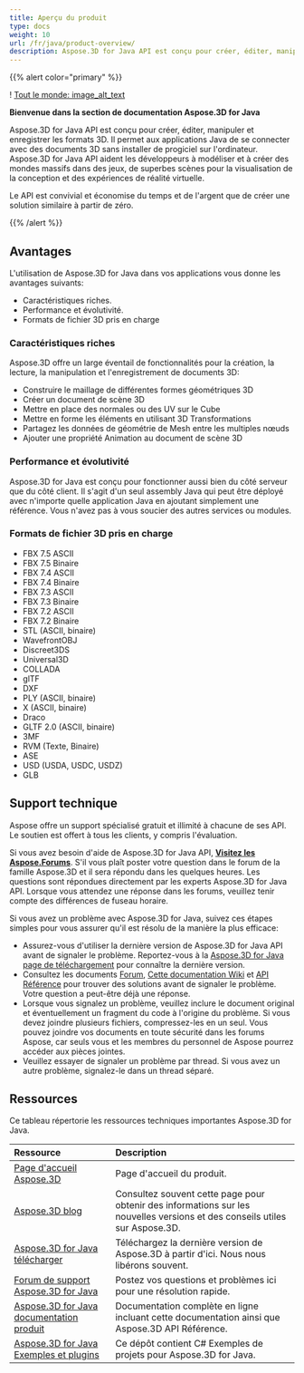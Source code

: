 ```yaml
---
title: Aperçu du produit
type: docs
weight: 10
url: /fr/java/product-overview/
description: Aspose.3D for Java API est conçu pour créer, éditer, manipuler et enregistrer les formats 3D. Il permet aux applications Java de se connecter avec des documents 3D sans installer de progiciel sur l'ordinateur. Aspose.3D for Java API aident les développeurs à modéliser et à créer des mondes massifs dans des jeux, de superbes scènes pour la visualisation de la conception et des expériences de réalité virtuelle.
---
```

{{% alert color="primary" %}} 

! [Tout le monde: image_alt_text](product-overview_1)

**Bienvenue dans la section de documentation Aspose.3D for Java**

Aspose.3D for Java API est conçu pour créer, éditer, manipuler et enregistrer les formats 3D. Il permet aux applications Java de se connecter avec des documents 3D sans installer de progiciel sur l'ordinateur. Aspose.3D for Java API aident les développeurs à modéliser et à créer des mondes massifs dans des jeux, de superbes scènes pour la visualisation de la conception et des expériences de réalité virtuelle.

Le API est convivial et économise du temps et de l'argent que de créer une solution similaire à partir de zéro.

{{% /alert %}} 
##  **Avantages**
L'utilisation de Aspose.3D for Java dans vos applications vous donne les avantages suivants:

- Caractéristiques riches.
- Performance et évolutivité.
- Formats de fichier 3D pris en charge
###  **Caractéristiques riches**
Aspose.3D offre un large éventail de fonctionnalités pour la création, la lecture, la manipulation et l'enregistrement de documents 3D:

- Construire le maillage de différentes formes géométriques 3D
- Créer un document de scène 3D
- Mettre en place des normales ou des UV sur le Cube
- Mettre en forme les éléments en utilisant 3D Transformations
- Partagez les données de géométrie de Mesh entre les multiples nœuds
- Ajouter une propriété Animation au document de scène 3D
###  **Performance et évolutivité**
Aspose.3D for Java est conçu pour fonctionner aussi bien du côté serveur que du côté client. Il s'agit d'un seul assembly Java qui peut être déployé avec n'importe quelle application Java en ajoutant simplement une référence. Vous n'avez pas à vous soucier des autres services ou modules.
###  **Formats de fichier 3D pris en charge**
- FBX 7.5 ASCII
- FBX 7.5 Binaire
- FBX 7.4 ASCII
- FBX 7.4 Binaire
- FBX 7.3 ASCII
- FBX 7.3 Binaire
- FBX 7.2 ASCII
- FBX 7.2 Binaire
- STL (ASCII, binaire)
- WavefrontOBJ
- Discreet3DS
- Universal3D
- COLLADA
- glTF
- DXF
- PLY (ASCII, binaire)
- X (ASCII, binaire)
- Draco
- GLTF 2.0 (ASCII, binaire)
- 3MF
- RVM (Texte, Binaire)
- ASE
- USD (USDA, USDC, USDZ)
- GLB
##  **Support technique**
Aspose offre un support spécialisé gratuit et illimité à chacune de ses API. Le soutien est offert à tous les clients, y compris l'évaluation.

Si vous avez besoin d'aide de Aspose.3D for Java API, [**Visitez les Aspose.Forums**](https://forum.aspose.com/). S'il vous plaît poster votre question dans le forum de la famille Aspose.3D et il sera répondu dans les quelques heures. Les questions sont répondues directement par les experts Aspose.3D for Java API. Lorsque vous attendez une réponse dans les forums, veuillez tenir compte des différences de fuseau horaire.

Si vous avez un problème avec Aspose.3D for Java, suivez ces étapes simples pour vous assurer qu'il est résolu de la manière la plus efficace:

- Assurez-vous d'utiliser la dernière version de Aspose.3D for Java API avant de signaler le problème. Reportez-vous à la [Aspose.3D for Java page de téléchargement](https://repository.aspose.com/repo/com/aspose/aspose-3d/) pour connaître la dernière version.
- Consultez les documents [Forum](https://forum.aspose.com/c/3d), [Cette documentation Wiki](/3d/fr/java/) et [API Référence](https://reference.aspose.com/3d/java) pour trouver des solutions avant de signaler le problème. Votre question a peut-être déjà une réponse.
- Lorsque vous signalez un problème, veuillez inclure le document original et éventuellement un fragment du code à l'origine du problème. Si vous devez joindre plusieurs fichiers, compressez-les en un seul. Vous pouvez joindre vos documents en toute sécurité dans les forums Aspose, car seuls vous et les membres du personnel de Aspose pourrez accéder aux pièces jointes.
- Veuillez essayer de signaler un problème par thread. Si vous avez un autre problème, signalez-le dans un thread séparé.
##  **Ressources**
Ce tableau répertorie les ressources techniques importantes Aspose.3D for Java.

|**Ressource**|**Description**|
| :- | :- |
|[Page d'accueil Aspose.3D](https://products.aspose.com/3d/java/)|Page d'accueil du produit.|
|[Aspose.3D blog](https://blog.aspose.com/category/3d/)|Consultez souvent cette page pour obtenir des informations sur les nouvelles versions et des conseils utiles sur Aspose.3D.|
|[Aspose.3D for Java télécharger](https://repository.aspose.com/repo/com/aspose/aspose-3d/)|Téléchargez la dernière version de Aspose.3D à partir d'ici. Nous nous libérons souvent.|
|[Forum de support Aspose.3D for Java](https://forum.aspose.com/c/3d/18)|Postez vos questions et problèmes ici pour une résolution rapide.|
|[Aspose.3D for Java documentation produit](/3d/fr/java/)|Documentation complète en ligne incluant cette documentation ainsi que Aspose.3D API Référence.|
|[Aspose.3D for Java Exemples et plugins](https://github.com/aspose-3d/Aspose.3D-for-Java)|Ce dépôt contient C# Exemples de projets pour Aspose.3D for Java.|

